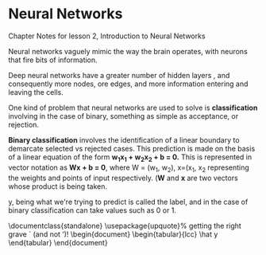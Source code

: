 # Neural Networks
Chapter Notes for lesson 2, Introduction to Neural Networks

Neural networks vaguely mimic the way the brain operates, with neurons that fire bits of information.

Deep neural networks have a greater number of hidden layers , and consequently more nodes, ore edges, and more information entering and leaving the cells.

One kind of problem that neural networks are used to solve is **classification** involving in the case of binary, something as simple as acceptance, or rejection.

**Binary classification** involves the identification of a linear boundary to demarcate selected vs rejected cases. This prediction is made on the basis of a linear equation of the form **w<sub>1</sub>x<sub>1</sub> + w<sub>2</sub>x<sub>2</sub> + b = 0.** This is represented in vector notation as **Wx + b = 0**, where W = (w<sub>1</sub>, w<sub>2</sub>), x=(x<sub>1</sub>, x<sub>2</sub> representing the weights and points of input respectively. (**W** and **x** are two vectors whose product is being taken.

y, being what we're trying to predict is called the label, and in the case of binary classification can take values such as 0 or 1.

\documentclass{standalone}
\usepackage{upquote}% getting the right grave ` (and not ‘)!
\begin{document}
\begin{tabular}{lcc}
\hat y
\end{tabular}
\end{document}
